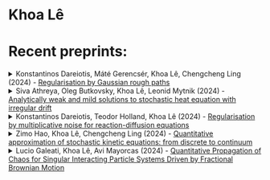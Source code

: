 # Khoa Lê


# Recent preprints:
<!-- PREPRINT-LIST:START --><details><summary>Konstantinos Dareiotis, Máté Gerencsér, Khoa Lê, Chengcheng Ling (2024) - <a href=http://arxiv.org/abs/2412.01645v1>Regularisation by Gaussian rough paths</a></summary>  <p>  The aim of the paper is to show the probabilistically strong well-posedness of rough differential equations with distributional drifts driven by the Gaussian rough path lift of fractional Brownian motion with Hurst parameter $H\in&lpar;1/3,1/2&rpar;$. We assume that the noise is nondegenerate and the drift lies in the Besov-H\&quot;older space $\mathcal{C}^\alpha$ for some $\alpha&gt;1-1/&lpar;2H&rpar;$. The latter condition matches the one of the additive noise case, thereby providing a multiplicative analogue of Catellier-Gubinelli in the regime $H\in&lpar;1/3,1/2&rpar;$.</p></details><details><summary>Siva Athreya, Oleg Butkovsky, Khoa Lê, Leonid Mytnik (2024) - <a href=http://arxiv.org/abs/2410.06599v1>Analytically weak and mild solutions to stochastic heat equation with irregular drift</a></summary>  <p>  Consider the stochastic heat equation \begin{equation*} \partial_t u_t&lpar;x&rpar;=\frac12 \partial^2_{xx}u_t&lpar;x&rpar; +b&lpar;u_t&lpar;x&rpar;&rpar;+\dot{W}_{t}&lpar;x&rpar;,\quad t\in&lpar;0,T],\, x\in [0,1], \end{equation*} where $b$ is a generalized function, and $\dot W$ is space-time white noise on ${\mathbb R}_+\times[0,1]$. If the drift $b$ is a sufficiently regular function, then it is well-known that any analytically weak solution to this equation is also analytically mild, and vice versa. We extend this result to drifts that are generalized functions, with an appropriate adaptation of the notions of mild and weak solutions. As a corollary of our results, we show that for $b\in L_p&lpar;{\mathbb R}&rpar;$, $p\ge1$, this equation has a unique analytically weak and mild solution, thus extending the classical results of Gy\&quot;ongy and Pardoux &lpar;1993&rpar;.</p></details><details><summary>Konstantinos Dareiotis, Teodor Holland, Khoa Lê (2024) - <a href=http://arxiv.org/abs/2409.11130v1>Regularisation by multiplicative noise for reaction-diffusion equations</a></summary>  <p>  We consider the stochastic reaction-diffusion equation in $1+1$ dimensions driven by multiplicative space-time white noise, with a distributional drift belonging to a Besov-H\&quot;older space with any regularity index larger than $-1$. We assume that the diffusion coefficient is a regular function which is bounded away from zero. By using a combination of stochastic sewing techniques and Malliavin calculus, we show that the equation admits a unique solution.</p></details><details><summary>Zimo Hao, Khoa Lê, Chengcheng Ling (2024) - <a href=http://arxiv.org/abs/2409.05706v1>Quantitative approximation of stochastic kinetic equations: from discrete to continuum</a></summary>  <p>  We study the convergence of a generic tamed Euler-Maruyama &lpar;EM&rpar; scheme for the kinetic type stochastic differential equations &lpar;SDEs&rpar; &lpar;also known as second order SDEs&rpar; with singular coefficients in both weak and strong probabilistic senses. We show that when the drift exhibits a relatively low regularity compared to the state of the art, the singular system is well-defined both in the weak and strong probabilistic senses. Meanwhile, the corresponding tamed EM scheme is shown to converge at the rate of 1/2 in both the weak and the strong senses.</p></details><details><summary>Lucio Galeati, Khoa Lê, Avi Mayorcas (2024) - <a href=http://arxiv.org/abs/2403.05454v1>Quantitative Propagation of Chaos for Singular Interacting Particle Systems Driven by Fractional Brownian Motion</a></summary>  <p>  We consider interacting systems particle driven by i.i.d. fractional Brownian motions, subject to irregular, possibly distributional, pairwise interactions. We show propagation of chaos and mean field convergence to the law of the associated McKean--Vlasov equation, as the number of particles $N\to\infty$, with quantitative sharp rates of order $N^{-1/2}$. Our results hold for a wide class of possibly time-dependent interactions, which are only assumed to satisfy a Besov-type regularity, related to the Hurst parameter $H\in &lpar;0,+\infty&rpar;\setminus \mathbb{N}$ of the driving noises. In particular, as $H$ decreases to $0$, interaction kernels of arbitrary singularity can be considered, a phenomenon frequently observed in regularization by noise results. Our proofs rely on a combinations of Sznitman&#39;s direct comparison argument with stochastic sewing techniques.</p></details><!-- PREPRINT-LIST:END -->

<!-- # Recent published articles: -->
